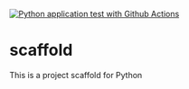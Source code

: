 [![Python application test with Github Actions](https://github.com/Merihun/scaffold/actions/workflows/main.yml/badge.svg)](https://github.com/Merihun/scaffold/actions/workflows/main.yml)

# scaffold
This is a project scaffold for Python


